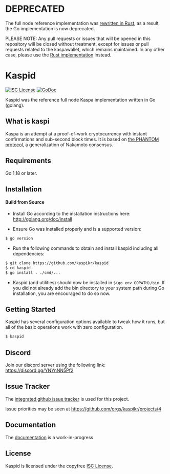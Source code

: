 # DEPRECATED

The full node reference implementation was [rewritten in Rust](https://github.com/kaspanet/rusty-kaspa), as a result, the Go implementation is now deprecated.

PLEASE NOTE: Any pull requests or issues that will be opened in this repository will be closed without treatment, except for issues or pull requests related to the kaspawallet, which remains maintained. In any other case, please use the [Rust implementation](https://github.com/kaspanet/rusty-kaspa) instead.

# Kaspid

[![ISC License](http://img.shields.io/badge/license-ISC-blue.svg)](https://choosealicense.com/licenses/isc/)
[![GoDoc](https://img.shields.io/badge/godoc-reference-blue.svg)](http://godoc.org/github.com/kaspikr/kaspid)

Kaspid was the reference full node Kaspa implementation written in Go (golang).

## What is kaspi

Kaspa is an attempt at a proof-of-work cryptocurrency with instant confirmations and sub-second block times. It is based on [the PHANTOM protocol](https://eprint.iacr.org/2018/104.pdf), a generalization of Nakamoto consensus.

## Requirements

Go 1.18 or later.

## Installation

#### Build from Source

- Install Go according to the installation instructions here:
  http://golang.org/doc/install

- Ensure Go was installed properly and is a supported version:

```bash
$ go version
```

- Run the following commands to obtain and install kaspid including all dependencies:

```bash
$ git clone https://github.com/kaspikr/kaspid
$ cd kaspid
$ go install . ./cmd/...
```

- Kaspid (and utilities) should now be installed in `$(go env GOPATH)/bin`. If you did
  not already add the bin directory to your system path during Go installation,
  you are encouraged to do so now.

## Getting Started

Kaspid has several configuration options available to tweak how it runs, but all
of the basic operations work with zero configuration.

```bash
$ kaspid
```

## Discord

Join our discord server using the following link: https://discord.gg/YNYnNN5Pf2

## Issue Tracker

The [integrated github issue tracker](https://github.com/kaspikr/kaspid/issues)
is used for this project.

Issue priorities may be seen at https://github.com/orgs/kaspikr/projects/4

## Documentation

The [documentation](https://github.com/kaspikr/docs) is a work-in-progress

## License

Kaspid is licensed under the copyfree [ISC License](https://choosealicense.com/licenses/isc/).
